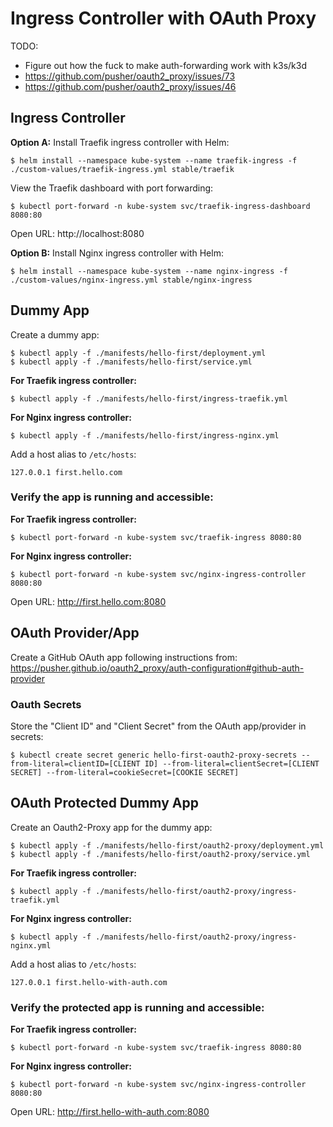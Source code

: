 # Ingress Controller with OAuth Proxy

TODO:

* Figure out how the fuck to make auth-forwarding work with k3s/k3d
* https://github.com/pusher/oauth2_proxy/issues/73
* https://github.com/pusher/oauth2_proxy/issues/46

## Ingress Controller

**Option A:** Install Traefik ingress controller with Helm:

```
$ helm install --namespace kube-system --name traefik-ingress -f ./custom-values/traefik-ingress.yml stable/traefik
```

View the Traefik dashboard with port forwarding:

```
$ kubectl port-forward -n kube-system svc/traefik-ingress-dashboard 8080:80
```

Open URL: http://localhost:8080

**Option B:** Install Nginx ingress controller with Helm:

```
$ helm install --namespace kube-system --name nginx-ingress -f ./custom-values/nginx-ingress.yml stable/nginx-ingress
```

## Dummy App

Create a dummy app:

```
$ kubectl apply -f ./manifests/hello-first/deployment.yml
$ kubectl apply -f ./manifests/hello-first/service.yml
```

**For Traefik ingress controller:**

```
$ kubectl apply -f ./manifests/hello-first/ingress-traefik.yml
```

**For Nginx ingress controller:**

```
$ kubectl apply -f ./manifests/hello-first/ingress-nginx.yml
```

Add a host alias to `/etc/hosts`:

```
127.0.0.1 first.hello.com
```

### Verify the app is running and accessible:

**For Traefik ingress controller:**

```
$ kubectl port-forward -n kube-system svc/traefik-ingress 8080:80
```

**For Nginx ingress controller:**

```
$ kubectl port-forward -n kube-system svc/nginx-ingress-controller 8080:80
```

Open URL: http://first.hello.com:8080

## OAuth Provider/App

Create a GitHub OAuth app following instructions from: https://pusher.github.io/oauth2_proxy/auth-configuration#github-auth-provider

### Oauth Secrets

Store the "Client ID" and "Client Secret" from the OAuth app/provider in secrets:

```
$ kubectl create secret generic hello-first-oauth2-proxy-secrets --from-literal=clientID=[CLIENT ID] --from-literal=clientSecret=[CLIENT SECRET] --from-literal=cookieSecret=[COOKIE SECRET]
```

## OAuth Protected Dummy App

Create an Oauth2-Proxy app for the dummy app:

```
$ kubectl apply -f ./manifests/hello-first/oauth2-proxy/deployment.yml
$ kubectl apply -f ./manifests/hello-first/oauth2-proxy/service.yml
```

**For Traefik ingress controller:**

```
$ kubectl apply -f ./manifests/hello-first/oauth2-proxy/ingress-traefik.yml
```

**For Nginx ingress controller:**

```
$ kubectl apply -f ./manifests/hello-first/oauth2-proxy/ingress-nginx.yml
```

Add a host alias to `/etc/hosts`:

```
127.0.0.1 first.hello-with-auth.com
```

### Verify the protected app is running and accessible:

**For Traefik ingress controller:**

```
$ kubectl port-forward -n kube-system svc/traefik-ingress 8080:80
```

**For Nginx ingress controller:**

```
$ kubectl port-forward -n kube-system svc/nginx-ingress-controller 8080:80
```

Open URL: http://first.hello-with-auth.com:8080
